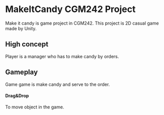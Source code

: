 # MakeItCandy CGM242 Project
Make it candy is game project in CGM242. This project is 2D casual game made by Unity.

## High concept
Player is a manager who has to make candy by orders.

## Gameplay
Game game is make candy and serve to the order. <br>
#### Drag&Drop
To move object in the game.
